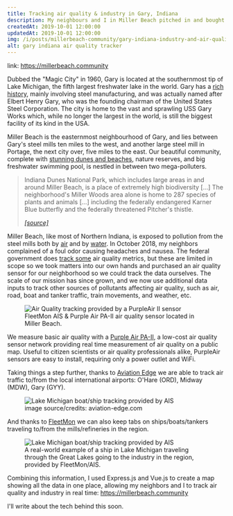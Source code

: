 ```yaml
---
title: Tracking air quality & industry in Gary, Indiana
description: My neighbours and I in Miller Beach pitched in and bought a PurpleAir II to track air quality in our community. I've since added weather, plane, boat, train, and traffic tracking, and open-sourced it so other people can track pollution in their communities.
createdAt: 2019-10-01 12:00:00
updatedAt: 2019-10-01 12:00:00
img: /i/posts/millerbeach-community/gary-indiana-industry-and-air-quality-tracker.png
alt: gary indiana air quality tracker
---
```


<div class="container">
  <p>link: <a href="https://millerbeach.community" target="_blank">https://millerbeach.community</a></p>

  <p>Dubbed the "Magic City" in 1960, Gary is located at the southernmost tip of Lake Michigan, the fifth largest freshwater lake in the world. Gary has a <a href="https://allthatsinteresting.com/gary-indiana" target="_blank">rich history</a>, mainly involving steel manufacturing, and was actually named after Elbert Henry Gary, who was the founding chairman of the United States Steel Corporation. The city is home to the vast and sprawling USS Gary Works which, while no longer the largest in the world, is still the biggest facility of its kind in the USA.</p>

  <p>Miller Beach is the easternmost neighbourhood of Gary, and lies between Gary's steel mills ten miles to the west, and another large steel mill in Portage, the next city over, five miles to the east. Our beautiful community, complete with <a href="https://www.youtube.com/watch?v=0xCpyVrdt3c" target="_blank">stunning dunes and beaches</a>, nature reserves, and big freshwater swimming pool, is nestled in between two mega-polluters.</p>

  <blockquote class="text-center my-5 text-monospace w-75  mx-auto"><p class="small">Indiana Dunes National Park, which includes large areas in and around Miller Beach, is a place of extremely high biodiversity [...] The neighborhood's Miller Woods area alone is home to 287 species of plants and animals [...] including the federally endangered Karner Blue butterfly and the federally threatened Pitcher's thistle.</p><footer class="blockquote-footer"><cite title="Source Title"><a href="https://en.wikipedia.org/wiki/Miller_Beach#Flora_and_fauna" target="_blank">[source]</a></cite></footer></blockquote>

  <p>Miller Beach, like most of Northern Indiana, is exposed to pollution from the steel mills both by <a href="https://www.chicagotribune.com/news/ct-met-burns-harbor-steel-mill-lead-pollution-20180723-story.html" target="_blank">air</a> and by <a href="https://www.in.gov/idem/cleanwater/2576.htm" target="_blank">water</a>. In October 2018, my neighbors complained of a foul odor causing headaches and nausea. The federal government does <a href="https://www.airnow.gov/?reportingArea=Hammond-Gary&stateCode=IN" target="_blank">track some</a> air quality metrics, but these are limited in scope so we took matters into our own hands and purchased an air quality sensor for our neighborhood so we could track the data ourselves. The scale of our mission has since grown, and we now use additional data inputs to track other sources of pollutants affecting air quality, such as air, road, boat and tanker traffic, train movements, and weather, etc.</p>

  <figure class="figure">
    <img src="/i/posts/millerbeach-community/purple-air-quality-and-fleetmon-ais-sensor.jpg" class="img-fluid" alt="Air Quality tracking provided by a PurpleAir II sensor" />
    <figcaption class="figure-caption">FleetMon AIS & Purple Air PA-II air quality sensor located in Miller Beach.</figcaption>
  </figure>

  <p>We measure basic air quality with a <a href="https://www2.purpleair.com/products/purpleair-pa-ii" target="_blank">Purple Air PA-II</a>, a low-cost air quality sensor network providing real time measurement of air quality on a public map. Useful to citizen scientists or air quality professionals alike, PurpleAir sensors are easy to install, requiring only a power outlet and WiFi.</p>

  <p>Taking things a step further, thanks to <a href="https://aviation-edge.com/?utm_source=gary-indiana-opensource-air-monitor-blog-post" target="_blank">Aviation Edge</a> we are able to track air traffic to/from the local international airports: O'Hare (ORD), Midway (MDW), Gary (GYY).</p>

  <figure class="figure">
    <img src="/i/posts/millerbeach-community/aviation-edge-banner.png" class="img-fluid" alt="Lake Michigan boat/ship tracking provided by AIS" />
    <figcaption class="figure-caption">image source/credits: aviation-edge.com</figcaption>
  </figure>

  <p>And thanks to <a href="https://www.fleetmon.com/my/ais-stations?utm_source=gary-indiana-opensource-air-monitor-blog-post" target="_blank">FleetMon</a> we can also keep tabs on ships/boats/tankers traveling to/from the mills/refineries in the region.</p>

  <figure class="figure">
    <img src="/i/posts/millerbeach-community/fleetmon-vessel-tracking.png" class="img-fluid" alt="Lake Michigan boat/ship tracking provided by AIS" />
    <figcaption class="figure-caption">A real-world example of a ship in Lake Michigan traveling through the Great Lakes going to the industry in the region, provided by FleetMon/AIS.</figcaption>
  </figure>

  <p>Combining this information, I used Express.js and Vue.js to create a map showing all the data in one place, allowing my neighbors and I to track air quality and industry in real time: <a href="https://millerbeach.community" target="_blank">https://millerbeach.community</a></p>

  <p>I'll write about the tech behind this soon.</p>
</div>
